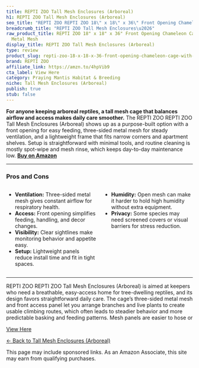 ```yaml
---
title: REPTI ZOO Tall Mesh Enclosures (Arboreal)
h1: REPTI ZOO Tall Mesh Enclosures (Arboreal)
seo_title: "REPTI ZOO REPTI ZOO 18\" x 18\" x 36\" Front Opening Chameleon\u2026"
breadcrumb_title: "REPTI ZOO Tall Mesh Enclosures\u2026"
raw_product_title: REPTI ZOO 18" x 18" x 36" Front Opening Chameleon Cage with 3-Sided
  Metal Mesh
display_title: REPTI ZOO Tall Mesh Enclosures (Arboreal)
type: review
product_slug: repti-zoo-18-x-18-x-36-front-opening-chameleon-cage-with-3-sided-metal-mesh
brand: REPTI ZOO
affiliate_link: https://amzn.to/4hpVib9
cta_label: View Here
category: Praying Mantis Habitat & Breeding
niche: Tall Mesh Enclosures (Arboreal)
publish: true
stub: false
---
```


<div id="intro" class="full-width">
  <p><strong>For anyone keeping arboreal reptiles, a tall mesh cage that balances airflow and access makes daily care smoother.</strong> The REPTI ZOO REPTI ZOO Tall Mesh Enclosures (Arboreal) shows up as a purpose-built option with a front opening for easy feeding, three-sided metal mesh for steady ventilation, and a lightweight frame that fits narrow corners and apartment shelves. Setup is straightforward with minimal tools, and routine cleaning is mostly spot-wipe and mesh rinse, which keeps day-to-day maintenance low. <a href="https://amzn.to/4hpVib9" rel="nofollow sponsored noopener" target="_blank"><strong>Buy on Amazon</strong></a></p>
</div>

<hr />
<h3 id="pros-cons">Pros and Cons</h3>
<div class="pc-grid" style="display:grid;grid-template-columns:1fr 1fr;gap:16px;">
  <ul>
    <li><strong>Ventilation:</strong> Three-sided metal mesh gives constant airflow for respiratory health.</li>
    <li><strong>Access:</strong> Front opening simplifies feeding, handling, and decor changes.</li>
    <li><strong>Visibility:</strong> Clear sightlines make monitoring behavior and appetite easy.</li>
    <li><strong>Setup:</strong> Lightweight panels reduce install time and fit in tight spaces.</li>
  </ul>
  <ul>
    <li><strong>Humidity:</strong> Open mesh can make it harder to hold high humidity without extra equipment.</li>
    <li><strong>Privacy:</strong> Some species may need screened covers or visual barriers for stress reduction.</li>
  </ul>
</div>
<hr />

<div class="full-width">
  <p>REPTI ZOO REPTI ZOO Tall Mesh Enclosures (Arboreal) is aimed at keepers who need a breathable, easy-access home for tree-dwelling reptiles, and its design favors straightforward daily care. The cage’s three-sided metal mesh and front access panel let you arrange branches and live plants to create usable climbing routes, which often leads to steadier behavior and more predictable basking and feeding patterns. Mesh panels are easier to hose or
<p><a class="btn" href="https://amzn.to/4hpVib9" target="_blank" rel="nofollow sponsored noopener">View Here</a></p>
<p><a href="/roundups/praying-mantis-habitat-breeding/tall-mesh-enclosures-arboreal-/">← Back to Tall Mesh Enclosures (Arboreal)</a></p>
<aside class="disclosure">This page may include sponsored links. As an Amazon Associate, this site may earn from qualifying purchases.</aside>
